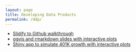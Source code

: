 ```yaml
---
layout: page
title: Developing Data Products
permalink: /ddp/
---
```


- [Slidify to Github walkthrough](http://rpubs.com/thoughtfulbloke/25103)
- [ggvis and rmarkdown slides with interactive plots](http://qua.st/ggvis-shiny-html5-slides/)
- [Shiny app to simulate 401K growth with interactive plots](http://www.mephistosoftware.com/shiny/401k_simulator/)
